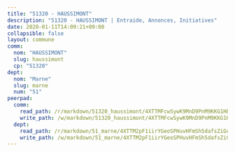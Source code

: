 ```yaml
---
title: "51320 - HAUSSIMONT"
description: "51320 - HAUSSIMONT | Entraide, Annonces, Initiatives"
date: 2020-01-11T14:09:21+09:00
collapsible: false
layout: commune
comm:
  nom: "HAUSSIMONT"
  slug: haussimont
  cp: "51320"
dept:
  nom: "Marne"
  slug: marne
  num: "51"
peerpad:
  comm:
    read_path: /r/markdown/51320_haussimont/4XTTMFcwSywK9MnD9PnM9KKG1HBqNHXyRbWK8zSq9EUuzBcS4
    write_path: /w/markdown/51320_haussimont/4XTTMFcwSywK9MnD9PnM9KKG1HBqNHXyRbWK8zSq9EUuzBcS4-K3TgUsgPxNhhd89rxSkyvEDNwtB61bm6REoHn2L5QeXRyx3wDn7YGy3VGvNMrfs7QRAoxpAfgRjwq7aDbXDvtmRETewt7Ua7qDgYSxFZnW4hPuvhCXtmgMPEXoWMTEisMJyKoB3E
  dept:
    read_path: /r/markdown/51_marne/4XTTM2pF1iirYGeoSPHuvHFmSh5dafsZiGuDVqApNYr9W2doe
    write_path: /w/markdown/51_marne/4XTTM2pF1iirYGeoSPHuvHFmSh5dafsZiGuDVqApNYr9W2doe-K3TgV7EpXmd75L5pz6aUTALihWsFeiubyposyfPgz6DbQby3ZQF3gNXaGqeRVGevfRz46yND7Y8QkCv5VozWFj5shZbEokjWNQrdmmsAHCxzuLQj5kuinh4kCdsefHKLdp7xhUwa
---
```



